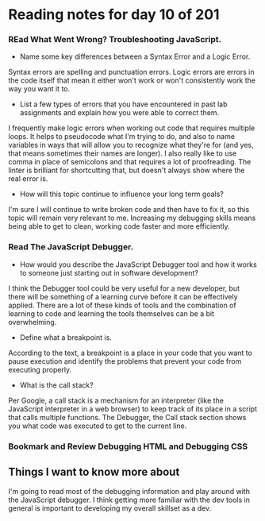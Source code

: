 # Reading notes for day 10 of 201

### REad What Went Wrong? Troubleshooting JavaScript.

- Name some key differences between a Syntax Error and a Logic Error.

Syntax errors are spelling and punctuation errors. Logic errors are errors in the code itself that mean it either won't work or won't consistently work the way you want it to.

- List a few types of errors that you have encountered in past lab assignments and explain how you were able to correct them.

I frequently make logic errors when working out code that requires multiple loops. It helps to pseudocode what I'm trying to do, and also to name variables in ways that will allow you to recognize what they're for (and yes, that means sometimes their names are longer). I also really like to use comma in place of semicolons and that requires a lot of proofreading. The linter is brilliant for shortcutting that, but doesn't always show where the real error is.

- How will this topic continue to influence your long term goals?

I'm sure I will continue to write broken code and then have to fix it, so this topic will remain very relevant to me. Increasing my debugging skills means being able to get to clean, working code faster and more efficiently.

### Read The JavaScript Debugger.

- How would you describe the JavaScript Debugger tool and how it works to someone just starting out in software development?

I think the Debugger tool could be very useful for a new developer, but there will be something of a learning curve before it can be effectively applied. There are a lot of these kinds of tools and the combination of learning to code and learning the tools themselves can be a bit overwhelming.

- Define what a breakpoint is.

According to the text, a breakpoint is a place in your code that you want to pause execution and identify the problems that prevent your code from executing properly.

- What is the call stack?

Per Google, a call stack is a mechanism for an interpreter (like the JavaScript interpreter in a web browser) to keep track of its place in a script that calls multiple functions. The Debugger, the Call stack section shows you what code was executed to get to the current line.

### Bookmark and Review Debugging HTML and Debugging CSS

## Things I want to know more about

I'm going to read most of the debugging information and play around with the JavaScript debugger. I think getting more familiar with the dev tools in general is important to developing my overall skillset as a dev.